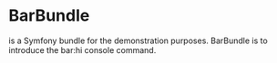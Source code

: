 # BarBundle
is a Symfony bundle for the demonstration purposes.
BarBundle is to introduce the bar:hi console command.